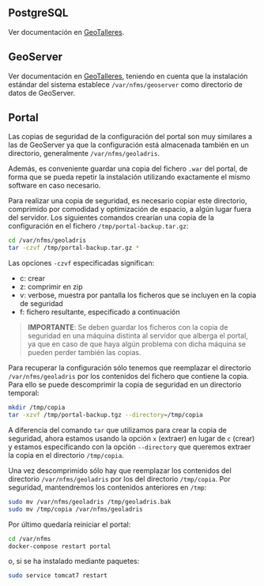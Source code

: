 ## PostgreSQL

Ver documentación en [GeoTalleres](https://geotalleres.readthedocs.io/es/latest/postgresql/postgresql.html#creacion-de-copias-de-seguridad).

## GeoServer

Ver documentación en [GeoTalleres](https://geotalleres.readthedocs.io/es/latest/geoserver-backup/geoserver_backup.html), teniendo en cuenta que la instalación estándar del sistema establece ``/var/nfms/geoserver`` como directorio de datos de GeoServer.

## Portal

Las copias de seguridad de la configuración del portal son muy similares a las de GeoServer ya que la configuración está almacenada también en un directorio, generalmente `/var/nfms/geoladris`.

Además, es conveniente guardar una copia del fichero `.war` del portal, de forma que se pueda repetir la instalación utilizando exactamente el mismo software en caso necesario.


Para realizar una copia de seguridad, es necesario copiar este directorio, comprimido por comodidad y optimización de espacio, a algún lugar fuera del servidor. Los siguientes comandos crearían una copia de la configuración en el fichero `/tmp/portal-backup.tar.gz`:

```bash
cd /var/nfms/geoladris
tar -czvf /tmp/portal-backup.tar.gz *
```

Las opciones ``-czvf`` especificadas significan:

* c: crear
* z: comprimir en zip
* v: verbose, muestra por pantalla los ficheros que se incluyen en la copia de seguridad
* f: fichero resultante, especificado a continuación

> **IMPORTANTE**: Se deben guardar los ficheros con la copia de seguridad en una máquina distinta al servidor que alberga el portal, ya que en caso de que haya algún problema con dicha máquina se pueden perder también las copias.

Para recuperar la configuración sólo tenemos que reemplazar el directorio `/var/nfms/geoladris` por los contenidos del fichero que contiene la copia. Para ello se puede descomprimir la copia de seguridad en un directorio temporal:

```bash
mkdir /tmp/copia
tar -xzvf /tmp/portal-backup.tgz --directory=/tmp/copia
```

A diferencia del comando `tar` que utilizamos para crear la copia de seguridad, ahora estamos usando la opción `x` (extraer) en lugar de `c` (crear) y estamos especificando con la opción `--directory` que queremos extraer la copia en el directorio `/tmp/copia`.

Una vez descomprimido sólo hay que reemplazar los contenidos del directorio `/var/nfms/geoladris` por los del directorio `/tmp/copia`. Por seguridad, mantendremos los contenidos anteriores en `/tmp`:

```bash
sudo mv /var/nfms/geoladris /tmp/geoladris.bak
sudo mv /tmp/copia /var/nfms/geoladris
```

Por último quedaría reiniciar el portal:

```bash
cd /var/nfms
docker-compose restart portal
```

o, si se ha instalado mediante paquetes:

```bash
sudo service tomcat7 restart
```
